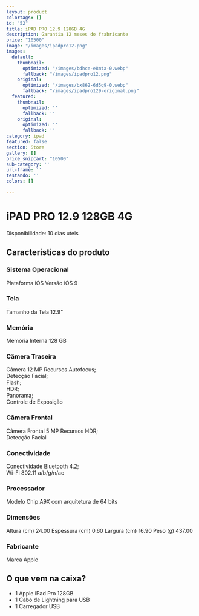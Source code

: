 ```yaml
---
layout: product
colortags: []
id: "52"
title: iPAD PRO 12.9 128GB 4G
description: Garantia 12 meses do frabricante
price: "10500"
image: "/images/ipadpro12.png"
images:
  default:
    thumbnail:
      optimized: "/images/bdhce-e8mta-0.webp"
      fallback: "/images/ipadpro12.png"
    original:
      optimized: "/images/bx862-6d5q9-0.webp"
      fallback: "/images/ipadpro129-original.png"
  featured:
    thumbnail:
      optimized: ''
      fallback: ''
    original:
      optimized: ''
      fallback: ''
category: ipad
featured: false
section: Store
gallery: []
price_snipcart: "10500"
sub-category: ''
url-frame: ''
testando: ''
colors: []

---
```

# iPAD PRO 12.9 128GB 4G

Disponibilidade: 10 dias uteis

## Características do produto

### Sistema Operacional

Plataforma iOS Versão iOS 9

### Tela

Tamanho da Tela 12.9"

### Memória

Memória Interna 128 GB

### Câmera Traseira

Câmera 12 MP Recursos Autofocus;  
Detecção Facial;  
Flash;  
HDR;  
Panorama;  
Controle de Exposição

### Câmera Frontal

Câmera Frontal 5 MP Recursos HDR;  
Detecção Facial

### Conectividade

Conectividade Bluetooth 4.2;  
Wi-Fi 802.11 a/b/g/n/ac

### Processador

Modelo Chip A9X com arquitetura de 64 bits

### Dimensões

Altura (cm) 24.00 Espessura (cm) 0.60 Largura (cm) 16.90 Peso (g) 437.00

### Fabricante

Marca Apple

## O que vem na caixa?

* 1 Apple iPad Pro 128GB
* 1 Cabo de Lightning para USB
* 1 Carregador USB